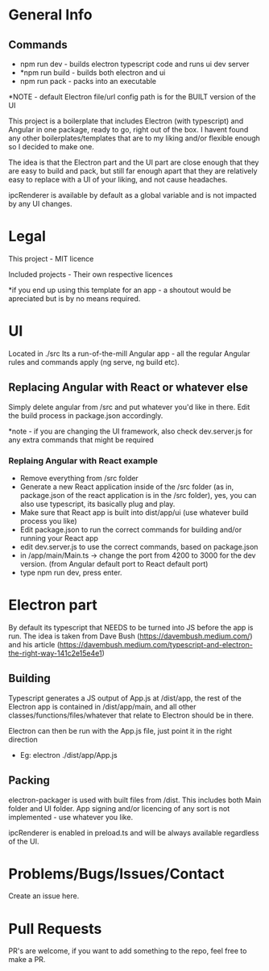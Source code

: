 # General Info

## Commands
- npm run dev - builds electron typescript code and runs ui dev server
- *npm run build - builds both electron and ui
- npm run pack - packs into an executable

*NOTE - default Electron file/url config path is for the BUILT version of the UI

This project is a boilerplate that includes Electron (with typescript) and Angular in one package, ready to go, right out of the box.
I havent found any other boilerplates/templates that are to my liking and/or flexible enough so I decided to make one.

The idea is that the Electron part and the UI part are close enough that they are easy to build and pack, but still far enough apart that they are relatively easy to replace with a UI of your liking, and not cause headaches.

ipcRenderer is available by default as a global variable and is not impacted by any UI changes.


# Legal

This project - MIT licence

Included projects - Their own respective licences

*if you end up using this template for an app - a shoutout would be apreciated but is by no means required.

# UI
Located in ./src
Its a run-of-the-mill Angular app - all the regular Angular rules and commands apply (ng serve, ng build etc).

## Replacing Angular with React or whatever else

Simply delete angular from /src and put whatever you'd like in there.
Edit the build process in package.json accordingly.

*note - if you are changing the UI framework, also check dev.server.js for any extra commands that might be required


### Replaing Angular with React example

- Remove everything from /src folder
- Generate a new React application inside of the /src folder (as in, package.json of the react application is in the /src folder), yes, you can also use typescript, its basically plug and play.
- Make sure that React app is built into dist/app/ui (use whatever build process you like)
- Edit package.json to run the correct commands for building and/or running your React app
- edit dev.server.js to use the correct commands, based on package.json
- in /app/main/Main.ts -> change the port from 4200 to 3000 for the dev version. (from Angular default port to React default port)
- type npm run dev, press enter.

# Electron part

By default its typescript that NEEDS to be turned into JS before the app is run. The idea is taken from Dave Bush (https://davembush.medium.com/) and his article (https://davembush.medium.com/typescript-and-electron-the-right-way-141c2e15e4e1)

## Building

Typescript generates a JS output of App.js at /dist/app, the rest of the Electron app is contained in /dist/app/main, and all other classes/functions/files/whatever that relate to Electron should be in there.

Electron can then be run with the App.js file, just point it in the right direction

* Eg: electron ./dist/app/App.js

## Packing

electron-packager is used with built files from /dist. This includes both Main folder and UI folder. App signing and/or licencing of any sort is not implemented - use whatever you like.

ipcRenderer is enabled in preload.ts and will be always available regardless of the UI.

# Problems/Bugs/Issues/Contact

Create an issue here.

# Pull Requests

PR's are welcome, if you want to add something to the repo, feel free to make a PR.
